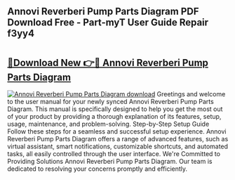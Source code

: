 ## Annovi Reverberi Pump Parts Diagram PDF Download Free - Part-myT User Guide Repair f3yy4

# <h2><a href="http://dftosfs.blite.top/?on=Annovi+Reverberi+Pump+Parts+Diagram">🔗Download New 👉🔴 Annovi Reverberi Pump Parts Diagram</a></h2>

[![Annovi Reverberi Pump Parts Diagram download](https://i.imgur.com/lujVjoI.png)](http://dftosfs.blite.top/?on=Annovi+Reverberi+Pump+Parts+Diagram)
Greetings and welcome to the user manual for your newly synced Annovi Reverberi Pump Parts Diagram. This manual is specifically designed to help you get the most out of your product by providing a thorough explanation of its features, setup, usage, maintenance, and problem-solving. Step-by-Step Setup Guide Follow these steps for a seamless and successful setup experience. Annovi Reverberi Pump Parts Diagram offers a range of advanced features, such as virtual assistant, smart notifications, customizable shortcuts, and automated tasks, all easily controlled through the user interface. We're Committed to Providing Solutions Annovi Reverberi Pump Parts Diagram. Our team is dedicated to resolving your concerns promptly and efficiently.
